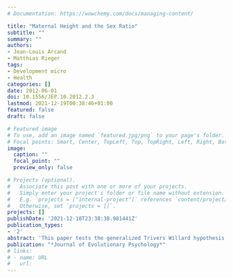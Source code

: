 ```yaml
---
# Documentation: https://wowchemy.com/docs/managing-content/

title: "Maternal Height and the Sex Ratio"
subtitle: ""
summary: ""
authors:
- Jean-Louis Arcand
- Matthias Rieger
tags: 
- Development micro
- Health
categories: []
date: 2012-06-01
doi: 10.1556/JEP.10.2012.2.3
lastmod: 2021-12-19T00:38:46+01:00
featured: false
draft: false

# Featured image
# To use, add an image named `featured.jpg/png` to your page's folder.
# Focal points: Smart, Center, TopLeft, Top, TopRight, Left, Right, BottomLeft, Bottom, BottomRight.
image:
  caption: ""
  focal_point: ""
  preview_only: false

# Projects (optional).
#   Associate this post with one or more of your projects.
#   Simply enter your project's folder or file name without extension.
#   E.g. `projects = ["internal-project"]` references `content/project/deep-learning/index.md`.
#   Otherwise, set `projects = []`.
projects: []
publishDate: '2021-12-18T23:38:38.981441Z'
publication_types:
- '2'
abstract: 'This paper tests the generalized Trivers Willard hypothesis in the spirit of Kanazawa (2005), which predicts that parents with heritable traits that increase the relative reproductive success of males compared to females will have relatively more male than female offspring. We test whether taller mothers are more likely to have a male first-born using data on 400,302 mothers in a sample of Demographic Health and Surveys (DHS) from 46 developing countries. Despite using a plethora of statistical models that take into account the multi-level structure of the data, we find no strong evidence in favor of the hypothesis between and within communities, as well as on a country-by-country basis. Conversely, Andrews (1989)s inverse power calculations suggest that the absence of a statistically small effect cannot be rejected.'
publication: "*Journal of Evolutionary Psychology*"
# links:
# - name: URL
#   url: 
---
```

